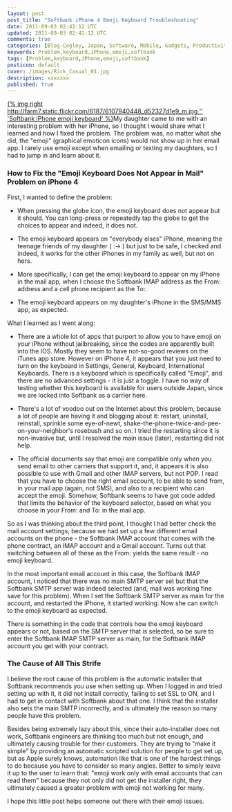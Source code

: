 ```yaml
---           
layout: post
post_title: "Softbank iPhone 4 Emoji Keyboard Troubleshooting"
date: 2011-09-03 02:41:12 UTC
updated: 2011-09-03 02:41:12 UTC
comments: true
categories: [Blog-Cogley, Japan, Software, Mobile, Gadgets, Productivity, Troubleshooting]
keywords: Problem,keyboard,iPhone,emoji,softbank
tags: [Problem,keyboard,iPhone,emoji,softbank]
posticon: default
cover: /images/Rick_Casual_01.jpg
description: xxxxxxx
published: true
---
```

 


[{% img right http://farm7.static.flickr.com/6187/6107940448_d52327d1e9_m.jpg '' 'Softbank iPhone emoji keyboard' %}](http://www.flickr.com/photos/81796435@N00/6107940448 "View 'Softbank iPhone emoji keyboard' on Flickr.com")My daughter came to me with an interesting problem with her iPhone, so I thought I would share what I learned and how I fixed the problem. The problem was, no matter what she did, the "emoji" (graphical emoticon icons) would not show up in her email app. I rarely use emoji except when emailing or texting my daughters, so I had to jump in and learn about it.


### How to Fix the "Emoji Keyboard Does Not Appear in Mail" Problem on iPhone 4



First, I wanted to define the problem:


- When pressing the globe icon, the emoji keyboard does not appear but it should. You can long-press or repeatedly tap the globe to get the choices to appear and indeed, it does not. 

- The emoji keyboard appears on "everybody elses" iPhone, meaning the teenage friends of my daughter ( :-&gt; ) but just to be safe, I checked and indeed, it works for the other iPhones in my family as well, but not on hers. 

- More specifically, I can get the emoji keyboard to appear on my iPhone in the mail app, when I choose the Softbank IMAP address as the From: address and a cell phone recipient as the To:. 

- The emoji keyboard appears on my daughter's iPhone in the SMS/MMS app, as expected. 



What I learned as I went along:


- There are a whole lot of apps that purport to allow you to have emoji on your iPhone without jailbreaking, since the codes are apparently built into the IOS. Mostly they seem to have not-so-good reviews on the iTunes app store. However on iPhone 4, it appears that you just need to turn on the keyboard in Settings, General, Keyboard, International Keyboards. There is a keyboard which is specifically called "Emoji", and there are no advanced settings - it is just a toggle. I have no way of testing whether this keyboard is available for users outside Japan, since we are locked into Softbank as a carrier here. 

- There's a lot of voodoo out on the Internet about this problem, because a lot of people are having it and blogging about it: restart, uninstall, reinstall, sprinkle some eye-of-newt, shake-the-phone-twice-and-pee-on-your-neighbor's rosebush and so on. I tried the restarting since it is non-invasive but, until I resolved the main issue (later), restarting did not help. 

- The official documents say that emoji are compatible only when you send email to other carriers that support it, and, it appears it is also possible to use with Gmail and other IMAP servers, but not POP. I read that you have to choose the right email account, to be able to send from, in your mail app (again, not SMS), and also to a recipient who can accept the emoji. Somehow, Softbank seems to have got code added that limits the behavior of the keyboard selector, based on what you choose in your From: and To: in the mail app. 



So as I was thinking about the third point, I thought I had better check the mail account settings, because we had set up a few different email accounts on the phone - the Softbank IMAP account that comes with the phone contract, an IMAP account and a Gmail account. Turns out that switching between all of these as the From: yields the same result - no emoji keyboard.




In the most important email account in this case, the Softbank IMAP account, I noticed that there was no main SMTP server set but that the Softbank SMTP server was indeed selected (and, mail was working fine save for this problem). When I set the Softbank SMTP server as main for the account, and restarted the iPhone, it started working. Now she can switch to the emoji keyboard as expected.




There is something in the code that controls how the emoji keyboard appears or not, based on the SMTP server that is selected, so be sure to enter the Softbank IMAP SMTP server as main, for the Softbank IMAP account you get with your contract.


### The Cause of All This Strife



I believe the root cause of this problem is the automatic installer that Softbank recommends you use when setting up. When I logged in and tried setting up with it, it did not install correctly, failing to set SSL to ON, and I had to get in contact with Softbank about that one. I think that the installer also sets the main SMTP incorrectly, and is ultimately the reason so many people have this problem.




Besides being extremely lazy about this, since their auto-installer does not work, Softbank engineers are thinking too much but not enough, and ultimately causing trouble for their customers. They are trying to "make it simple" by providing an automatic scripted solution for people to get set up, but as Apple surely knows, automation like that is one of the hardest things to do because you have to consider so many angles. Better to simply leave it up to the user to learn that: "emoji work only with email accounts that can read them" because they not only did not get the installer right, they ultimately caused a greater problem with emoji not working for many.




I hope this little post helps someone out there with their emoji issues.


